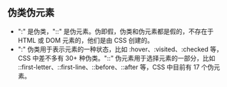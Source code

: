 ## 伪类伪元素
- ":" 是伪类，"::" 是伪元素。伪即假，伪类和伪元素都是假的，不存在于 HTML 或 DOM 元素的，他们是由 CSS 创建的。
- ":" 伪类用于表示元素的一种状态，比如 :hover、:visited、:checked 等，CSS 中差不多有 30+ 种伪类。"::" 伪元素用于选择元素的一部分，比如 ::first-letter、::first-line、::before、::after 等，CSS 中目前有 17 个伪元素。
